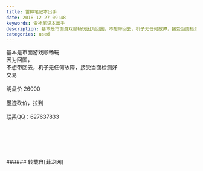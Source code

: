 ```yaml
---
title: 雷神笔记本出手
date: 2018-12-27 09:48
keywords: 雷神笔记本出手
description: 基本是市面游戏顺畅玩因为回国，不想带回去，机子无任何故障，接受当面检测好交易明盘价 26000墨迹砍价，拉到联系QQ：627637833
categories: used
---
```

<td class="t_f" id="postmessage_2578878">

基本是市面游戏顺畅玩<br/>
因为回国，<br/>
不想带回去，机子无任何故障，接受当面检测好<br/>
交易<br/>
<br/>
明盘价 26000<br/>
<br/>
墨迹砍价，拉到<br/>
<br/>
联系QQ：627637833<br/>
<img alt="" border="0" class="zoom" data-cf-modified-f97b8d4842b25842e81fcb87-="" file="http://www.flw.ph/data/appbyme/upload/image/201812/27/Uq15p3RIlRIv.jpg" id="aimg_eZlLa" lazyloadthumb="1" onclick="" onmouseover="" src="http://www.flw.ph/data/appbyme/upload/image/201812/27/Uq15p3RIlRIv.jpg"/><br/>
<br/>
<img alt="" border="0" class="zoom" data-cf-modified-f97b8d4842b25842e81fcb87-="" file="http://www.flw.ph/data/appbyme/upload/image/201812/27/Cb6k2vr5W7ol.jpg" id="aimg_Tc611" lazyloadthumb="1" onclick="" onmouseover="" src="http://www.flw.ph/data/appbyme/upload/image/201812/27/Cb6k2vr5W7ol.jpg"/><br/>
<br/>
<img alt="" border="0" class="zoom" data-cf-modified-f97b8d4842b25842e81fcb87-="" file="http://www.flw.ph/data/appbyme/upload/image/201812/27/f1PAahjDoPwx.jpg" id="aimg_g9gN4" lazyloadthumb="1" onclick="" onmouseover="" src="http://www.flw.ph/data/appbyme/upload/image/201812/27/f1PAahjDoPwx.jpg"/><br/>
<br/>
<img alt="" border="0" class="zoom" data-cf-modified-f97b8d4842b25842e81fcb87-="" file="http://www.flw.ph/data/appbyme/upload/image/201812/27/3zOJrLqBFqpW.jpg" id="aimg_YMlM8" lazyloadthumb="1" onclick="" onmouseover="" src="http://www.flw.ph/data/appbyme/upload/image/201812/27/3zOJrLqBFqpW.jpg"/><br/>
<br/>
<img alt="" border="0" class="zoom" data-cf-modified-f97b8d4842b25842e81fcb87-="" file="http://www.flw.ph/data/appbyme/upload/image/201812/27/xnYO8CxxzhbP.jpg" id="aimg_UuwFy" lazyloadthumb="1" onclick="" onmouseover="" src="http://www.flw.ph/data/appbyme/upload/image/201812/27/xnYO8CxxzhbP.jpg"/><br/>
<br/>
</td>
###### 转载自[菲龙网]